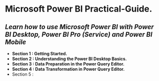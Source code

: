 # **Microsoft Power BI Practical-Guide.**
## *Learn how to use Microsoft Power BI with Power BI Desktop, Power BI Pro (Service) and Power BI Mobile*

+ **Section 1 : Getting Started.**
+ **Section 2 : Understanding the Power BI Desktop Basics.**
+ **Section 3 : Data Preparation in the Power Query Editor.**
+ **Section 4 : Data Transformation in Power Query Editor.**
+ Section 5 : 
